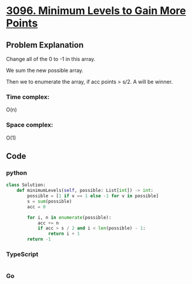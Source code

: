 # [3096. Minimum Levels to Gain More Points](https://leetcode.cn/problems/minimum-levels-to-gain-more-points/description/?envType=daily-question&envId=2024-07-19)



## Problem Explanation
Change all of the 0 to -1 in this array.

We sum the new possible array.

Then we to enumerate the array, if acc points > s/2. A will be winner.
### Time complex:
O(n)
### Space complex:
O(1)
## Code

### python
```python
class Solution:
    def minimumLevels(self, possible: List[int]) -> int:
        possible = [1 if v == 1 else -1 for v in possible] 
        s = sum(possible)
        acc = 0

        for i, n in enumerate(possible):
            acc += n
            if acc > s / 2 and i < len(possible) - 1:
                return i + 1
        return -1

```

### TypeScript
```TypeScript


```

### Go
```go
```